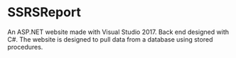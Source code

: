 # SSRSReport
An ASP.NET website made with Visual Studio 2017.
Back end designed with C#.
The website is designed to pull data from a database using stored procedures. 
